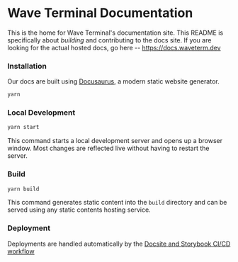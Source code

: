 # Wave Terminal Documentation

This is the home for Wave Terminal's documentation site. This README is specifically about _building_ and contributing to the docs site. If you are looking for the actual hosted docs, go here -- https://docs.waveterm.dev

### Installation

Our docs are built using [Docusaurus](https://docusaurus.io/), a modern static website generator.

```sh
yarn
```

### Local Development

```sh
yarn start
```

This command starts a local development server and opens up a browser window. Most changes are reflected live without having to restart the server.

### Build

```sh
yarn build
```

This command generates static content into the `build` directory and can be served using any static contents hosting service.

### Deployment

Deployments are handled automatically by the [Docsite and Storybook CI/CD workflow](../.github/workflows/deploy-docsite.yml)
